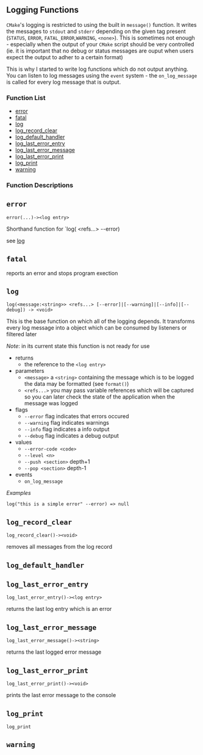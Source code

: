 ## Logging Functions

`CMake`'s logging is restricted to using the built in `message()` function. It
writes the messages to `stdout` and `stderr` depending on the given tag present
(`STATUS`, `ERROR`, `FATAL_ERROR`,`WARNING`, `<none>`). This is sometimes not
enough - especially when the output of your `CMake` script should be very
controlled (ie. it is important that no debug or status messages are ouput when
users expect the output to adher to a certain format)

This is why I started to write log functions which do not output anything. You
can listen to log messages using the `event` system - the `on_log_message` is
called for every log message that is output.

### Function List

- [error](#error)
- [fatal](#fatal)
- [log](#log)
- [log_record_clear](#log_record_clear)
- [log_default_handler](#log_default_handler)
- [log_last_error_entry](#log_last_error_entry)
- [log_last_error_message](#log_last_error_message)
- [log_last_error_print](#log_last_error_print)
- [log_print](#log_print)
- [warning](#warning)

### Function Descriptions

## <a name="error"></a> `error`

`error(...)-><log entry>`

Shorthand function for `log(<message> <refs...> --error)

see [log](#log)

## <a name="fatal"></a> `fatal`

reports an error and stops program exection

## <a name="log"></a> `log`

`log(<message:<string>> <refs...> [--error]|[--warning]|[--info]|[--debug]) -> <void>`

This is the base function on which all of the logging depends. It transforms
every log message into a object which can be consumed by listeners or filtered
later

_Note_: in its current state this function is not ready for use

- returns
  - the reference to the `<log entry>`
- parameters
  - `<message>` a `<string>` containing the message which is to be logged the
    data may be formatted (see `format()`)
  - `<refs...>` you may pass variable references which will be captured so you
    can later check the state of the application when the message was logged
- flags
  - `--error` flag indicates that errors occured
  - `--warning` flag indicates warnings
  - `--info` flag indicates a info output
  - `--debug` flag indicates a debug output
- values
  - `--error-code <code>`
  - `--level <n>`
  - `--push <section>` depth+1
  - `--pop <section>` depth-1
- events
  - `on_log_message`

_Examples_

```
log("this is a simple error" --error) => null
```

## <a name="log_record_clear"></a> `log_record_clear`

`log_record_clear()-><void>`

removes all messages from the log record

## <a name="log_default_handler"></a> `log_default_handler`

## <a name="log_last_error_entry"></a> `log_last_error_entry`

`log_last_error_entry()-><log entry>`

returns the last log entry which is an error

## <a name="log_last_error_message"></a> `log_last_error_message`

`log_last_error_message()-><string>`

returns the last logged error message

## <a name="log_last_error_print"></a> `log_last_error_print`

`log_last_error_print()-><void>`

prints the last error message to the console

## <a name="log_print"></a> `log_print`

`log_print`

## <a name="warning"></a> `warning`
